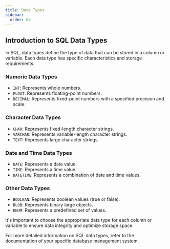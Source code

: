 ```yaml
---
title: Data Types
sidebar:
  order: 62
---
```

## Introduction to SQL Data Types

In SQL, data types define the type of data that can be stored in a column or variable. Each data type has specific characteristics and storage requirements.

### Numeric Data Types

- `INT`: Represents whole numbers.
- `FLOAT`: Represents floating-point numbers.
- `DECIMAL`: Represents fixed-point numbers with a specified precision and scale.

### Character Data Types

- `CHAR`: Represents fixed-length character strings.
- `VARCHAR`: Represents variable-length character strings.
- `TEXT`: Represents large character strings.

### Date and Time Data Types

- `DATE`: Represents a date value.
- `TIME`: Represents a time value.
- `DATETIME`: Represents a combination of date and time values.

### Other Data Types

- `BOOLEAN`: Represents boolean values (true or false).
- `BLOB`: Represents binary large objects.
- `ENUM`: Represents a predefined set of values.

It's important to choose the appropriate data type for each column or variable to ensure data integrity and optimize storage space.

For more detailed information on SQL data types, refer to the documentation of your specific database management system.
